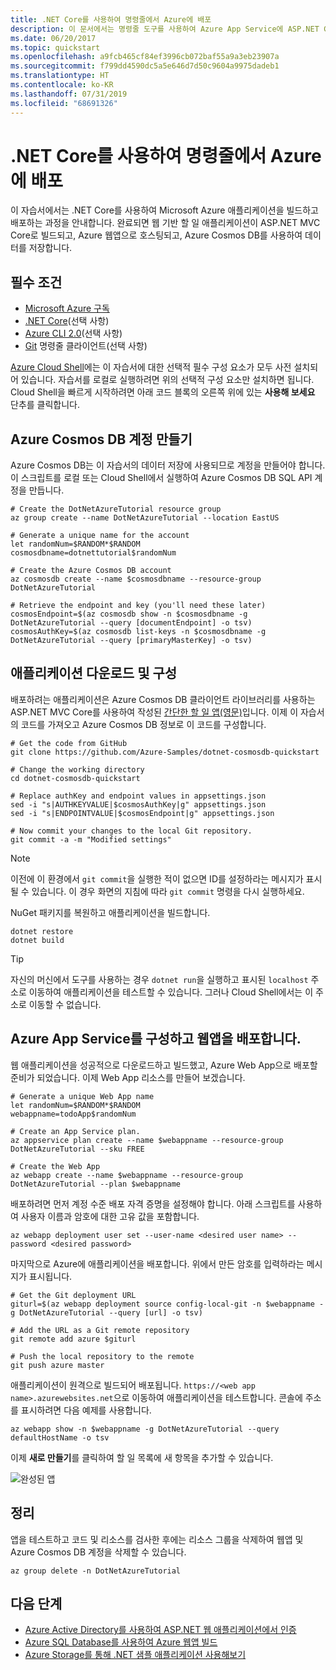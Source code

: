 ```yaml
---
title: .NET Core를 사용하여 명령줄에서 Azure에 배포
description: 이 문서에서는 명령줄 도구를 사용하여 Azure App Service에 ASP.NET Core 애플리케이션을 배포하는 방법을 설명합니다.
ms.date: 06/20/2017
ms.topic: quickstart
ms.openlocfilehash: a9fcb465cf84ef3996cb072baf55a9a3eb23907a
ms.sourcegitcommit: f799dd4590dc5a5e646d7d50c9604a9975dadeb1
ms.translationtype: HT
ms.contentlocale: ko-KR
ms.lasthandoff: 07/31/2019
ms.locfileid: "68691326"
---
```

# <a name="deploy-to-azure-from-the-command-line-with-net-core"></a>.NET Core를 사용하여 명령줄에서 Azure에 배포

이 자습서에서는 .NET Core를 사용하여 Microsoft Azure 애플리케이션을 빌드하고 배포하는 과정을 안내합니다.  완료되면 웹 기반 할 일 애플리케이션이 ASP.NET MVC Core로 빌드되고, Azure 웹앱으로 호스팅되고, Azure Cosmos DB를 사용하여 데이터를 저장합니다.

## <a name="prerequisites"></a>필수 조건

* [Microsoft Azure 구독](https://azure.microsoft.com/free/)
* [.NET Core](https://www.microsoft.com/net/download/core)(선택 사항)
* [Azure CLI 2.0](/cli/azure/install-az-cli2)(선택 사항)
* [Git](https://www.git-scm.com/) 명령줄 클라이언트(선택 사항)

[Azure Cloud Shell](/azure/cloud-shell/)에는 이 자습서에 대한 선택적 필수 구성 요소가 모두 사전 설치되어 있습니다.  자습서를 로컬로 실행하려면 위의 선택적 구성 요소만 설치하면 됩니다.  Cloud Shell을 빠르게 시작하려면 아래 코드 블록의 오른쪽 위에 있는 **사용해 보세요** 단추를 클릭합니다.

## <a name="create-an-azure-cosmos-db-account"></a>Azure Cosmos DB 계정 만들기

Azure Cosmos DB는 이 자습서의 데이터 저장에 사용되므로 계정을 만들어야 합니다.  이 스크립트를 로컬 또는 Cloud Shell에서 실행하여 Azure Cosmos DB SQL API 계정을 만듭니다.

```azurecli-interactive
# Create the DotNetAzureTutorial resource group
az group create --name DotNetAzureTutorial --location EastUS

# Generate a unique name for the account
let randomNum=$RANDOM*$RANDOM
cosmosdbname=dotnettutorial$randomNum

# Create the Azure Cosmos DB account
az cosmosdb create --name $cosmosdbname --resource-group DotNetAzureTutorial

# Retrieve the endpoint and key (you'll need these later)
cosmosEndpoint=$(az cosmosdb show -n $cosmosdbname -g DotNetAzureTutorial --query [documentEndpoint] -o tsv)
cosmosAuthKey=$(az cosmosdb list-keys -n $cosmosdbname -g DotNetAzureTutorial --query [primaryMasterKey] -o tsv)

```

## <a name="download-and-configure-the-application"></a>애플리케이션 다운로드 및 구성

배포하려는 애플리케이션은 Azure Cosmos DB 클라이언트 라이브러리를 사용하는 ASP.NET MVC Core를 사용하여 작성된 [간단한 할 일 앱(영문)](https://github.com/Azure-Samples/dotnet-cosmosdb-quickstart/)입니다.  이제 이 자습서의 코드를 가져오고 Azure Cosmos DB 정보로 이 코드를 구성합니다.

```azurecli-interactive
# Get the code from GitHub
git clone https://github.com/Azure-Samples/dotnet-cosmosdb-quickstart

# Change the working directory
cd dotnet-cosmosdb-quickstart

# Replace authKey and endpoint values in appsettings.json
sed -i "s|AUTHKEYVALUE|$cosmosAuthKey|g" appsettings.json
sed -i "s|ENDPOINTVALUE|$cosmosEndpoint|g" appsettings.json

# Now commit your changes to the local Git repository.
git commit -a -m "Modified settings"

```

> [!NOTE]
> 이전에 이 환경에서 `git commit`을 실행한 적이 없으면 ID를 설정하라는 메시지가 표시될 수 있습니다. 이 경우 화면의 지침에 따라 `git commit` 명령을 다시 실행하세요.

NuGet 패키지를 복원하고 애플리케이션을 빌드합니다.

```azurecli-interactive
dotnet restore
dotnet build
```

> [!TIP]
> 자신의 머신에서 도구를 사용하는 경우 `dotnet run`을 실행하고 표시된 `localhost` 주소로 이동하여 애플리케이션을 테스트할 수 있습니다.  그러나 Cloud Shell에서는 이 주소로 이동할 수 없습니다.  

## <a name="configure-azure-app-service-and-deploy-the-web-app"></a>Azure App Service를 구성하고 웹앱을 배포합니다.

웹 애플리케이션을 성공적으로 다운로드하고 빌드했고, Azure Web App으로 배포할 준비가 되었습니다.  이제 Web App 리소스를 만들어 보겠습니다.

```azurecli-interactive
# Generate a unique Web App name
let randomNum=$RANDOM*$RANDOM
webappname=todoApp$randomNum

# Create an App Service plan.
az appservice plan create --name $webappname --resource-group DotNetAzureTutorial --sku FREE

# Create the Web App
az webapp create --name $webappname --resource-group DotNetAzureTutorial --plan $webappname

```

배포하려면 먼저 계정 수준 배포 자격 증명을 설정해야 합니다.  아래 스크립트를 사용하여 사용자 이름과 암호에 대한 고유 값을 포함합니다.

```azurecli-interactive
az webapp deployment user set --user-name <desired user name> --password <desired password>
```

마지막으로 Azure에 애플리케이션을 배포합니다.  위에서 만든 암호를 입력하라는 메시지가 표시됩니다.

```azurecli-interactive
# Get the Git deployment URL
giturl=$(az webapp deployment source config-local-git -n $webappname -g DotNetAzureTutorial --query [url] -o tsv)

# Add the URL as a Git remote repository
git remote add azure $giturl

# Push the local repository to the remote
git push azure master
```

애플리케이션이 원격으로 빌드되어 배포됩니다.  `https://<web app name>.azurewebsites.net`으로 이동하여 애플리케이션을 테스트합니다.  콘솔에 주소를 표시하려면 다음 예제를 사용합니다.

```azurecli-interactive
az webapp show -n $webappname -g DotNetAzureTutorial --query defaultHostName -o tsv
```

이제 **새로 만들기**를 클릭하여 할 일 목록에 새 항목을 추가할 수 있습니다.

![완성된 앱](./media/dotnet-quickstart/todo.png)

## <a name="clean-up"></a>정리

앱을 테스트하고 코드 및 리소스를 검사한 후에는 리소스 그룹을 삭제하여 웹앱 및 Azure Cosmos DB 계정을 삭제할 수 있습니다.

```azurecli-interactive
az group delete -n DotNetAzureTutorial
```

## <a name="next-steps"></a>다음 단계

* [Azure Active Directory를 사용하여 ASP.NET 웹 애플리케이션에서 인증](/azure/active-directory/develop/active-directory-devquickstarts-webapp-dotnet)
* [Azure SQL Database를 사용하여 Azure 웹앱 빌드](/azure/app-service-web/web-sites-dotnet-get-started)
* [Azure Storage를 통해 .NET 샘플 애플리케이션 사용해보기](/azure/storage/storage-samples-dotnet)


